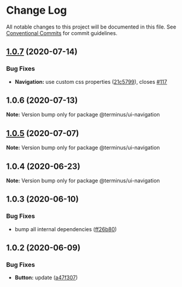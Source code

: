 # Change Log

All notable changes to this project will be documented in this file.
See [Conventional Commits](https://conventionalcommits.org) for commit guidelines.

## [1.0.7](https://github.com/GetTerminus/terminus-oss/compare/@terminus/ui-navigation@1.0.6...@terminus/ui-navigation@1.0.7) (2020-07-14)


### Bug Fixes

* **Navigation:** use custom css properties ([21c5799](https://github.com/GetTerminus/terminus-oss/commit/21c5799cd299656450102eda99ab20ce7da5deab)), closes [#117](https://github.com/GetTerminus/terminus-oss/issues/117)





## 1.0.6 (2020-07-13)

**Note:** Version bump only for package @terminus/ui-navigation





## [1.0.5](https://github.com/GetTerminus/terminus-oss/compare/@terminus/ui-navigation@1.0.4...@terminus/ui-navigation@1.0.5) (2020-07-07)

**Note:** Version bump only for package @terminus/ui-navigation





## 1.0.4 (2020-06-23)

**Note:** Version bump only for package @terminus/ui-navigation





## 1.0.3 (2020-06-10)


### Bug Fixes

* bump all internal dependencies ([ff26b80](https://github.com/GetTerminus/terminus-oss/commit/ff26b806bb599401f006996be5b567a378e68ef3))





## 1.0.2 (2020-06-09)


### Bug Fixes

* **Button:** update ([a47f307](https://github.com/GetTerminus/terminus-oss/commit/a47f30757b9216d6ee76788c117e76eacf5289e5))
